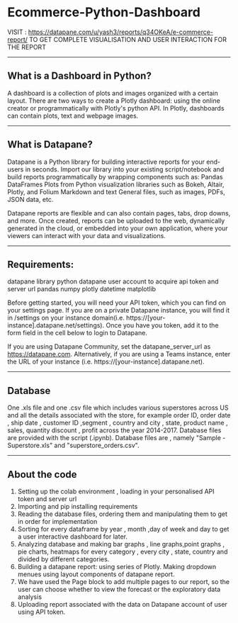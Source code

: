 # Ecommerce-Python-Dashboard
VISIT : https://datapane.com/u/yash3/reports/q34OKeA/e-commerce-report/ TO GET COMPLETE VISUALISATION AND USER INTERACTION FOR THE REPORT

------------------------------
What is a Dashboard in Python?
------------------------------
A dashboard is a collection of plots and images organized with a certain layout. 
There are two ways to create a Plotly dashboard: using the online creator or programmatically with Plotly's python API. 
In Plotly, dashboards can contain plots, text and webpage images.

-----------------
What is Datapane?
-----------------
Datapane is a Python library for building interactive reports for your end-users in seconds. 
Import our library into your existing script/notebook and build reports programmatically by wrapping components such as:
Pandas DataFrames
Plots from Python visualization libraries such as Bokeh, Altair, Plotly, and Folium
Markdown and text
General files, such as images, PDFs, JSON data, etc.

Datapane reports are flexible and can also contain pages, tabs, drop downs, and more. Once created, reports can be uploaded 
to the web, dynamically generated in the cloud, or embedded into your own application, where your viewers can interact with 
your data and visualizations. 

-------------
Requirements:
-------------
datapane library python
datapane user account to acquire api token and server url
pandas
numpy 
plotly
datetime
matplotlib

Before getting started, you will need your API token, which you can find on your settings page. If you are on a private 
Datapane instance, you will find it in /settings on your instance domain(i.e. https://[your-instance].datapane.net/settings).
Once you have you token, add it to the form field in the cell below to login to Datapane.

If you are using Datapane Community, set the datapane_server_url as https://datapane.com. Alternatively, if you are using a 
Teams instance, enter the URL of your instance (i.e. https://[your-instance].datapane.net).

--------
Database
--------
One .xls file and one .csv file which includes various superstores across US and all the details associated with the store, 
for example order ID, order date , ship date , customer ID ,segment , country and city , state, product name , sales, quantity
discount , profit across the year 2014-2017. Database files are provided with the script (.ipynb). Database files are , namely
"Sample - Superstore.xls" and "superstore_orders.csv".

--------------
About the code
--------------
1. Setting up the colab environment , loading in your personalised API token and server url
2. Importing and pip installing requirements
3. Reading the database files, ordering them and manipulating them to get in order for implementation
4. Sorting for every dataframe by year , month ,day of week and day to get a user interactive dashboard for later.
5. Analyzing database and making bar graphs , line graphs,point graphs , pie charts, heatmaps for every category , 
every city , state, country and divided by different categories.
6. Building a datapane report: using series of Plotly. Making dropdown menues using layout components of datapane report.
7. We have used the Page block to add multiple pages to our report, so the user can choose whether to view the forecast or the 
exploratory data analysis
8. Uploading report associated with the data on Datapane account of user using API token.
